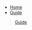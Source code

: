 <!-- docs/_sidebar.md -->

* [Home](/ "HOME - Cypher Notepad Documentation")
* [Guide](guide.md "PAGE TITLE HERE - Cypher Notepad Documentation")
> [Guide](guide.md)